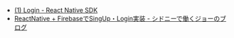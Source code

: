 
 - [(1) Login - React Native SDK](https://developers.facebook.com/docs/react-native/login/?locale=ja_JP)
 - [ReactNative + FirebaseでSingUp・Login実装 - シドニーで働くジョーのブログ](https://joe41203.hatenablog.com/entry/2019/02/04/183305)